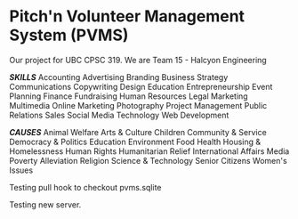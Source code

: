 Pitch'n Volunteer Management System (PVMS)
===================

Our project for UBC CPSC 319.
We are Team 15 - Halcyon Engineering

***SKILLS***
Accounting
Advertising
Branding
Business Strategy
Communications
Copywriting
Design
Education
Entrepreneurship
Event Planning
Finance
Fundraising
Human Resources
Legal
Marketing
Multimedia
Online Marketing
Photography
Project Management
Public Relations
Sales
Social Media
Technology
Web Development

***CAUSES***
Animal Welfare
Arts & Culture
Children
Community & Service
Democracy & Politics
Education
Environment
Food
Health
Housing & Homelessness
Human Rights
Humanitarian Relief
International Affairs
Media
Poverty Alleviation
Religion
Science & Technology
Senior Citizens
Women's Issues

Testing pull hook to checkout pvms.sqlite

Testing new server.